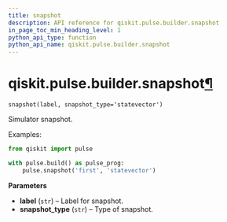 ```yaml
---
title: snapshot
description: API reference for qiskit.pulse.builder.snapshot
in_page_toc_min_heading_level: 1
python_api_type: function
python_api_name: qiskit.pulse.builder.snapshot
---
```


# qiskit.pulse.builder.snapshot[¶](#qiskit-pulse-builder-snapshot "Permalink to this headline")

<span id="qiskit.pulse.builder.snapshot" />

`snapshot(label, snapshot_type='statevector')`

Simulator snapshot.

Examples:

```python
from qiskit import pulse

with pulse.build() as pulse_prog:
    pulse.snapshot('first', 'statevector')
```

**Parameters**

*   **label** (`str`) – Label for snapshot.
*   **snapshot\_type** (`str`) – Type of snapshot.

